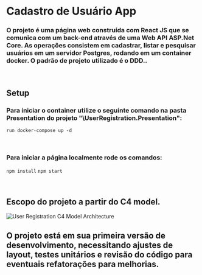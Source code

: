 # Cadastro de Usuário App

### O projeto é uma página web construída com React JS que se comunica com um back-end através de uma Web API ASP.Net Core. As operações consistem em cadastrar, listar e pesquisar usuários em um servidor Postgres, rodando em um container docker. O padrão de projeto utilizado é o DDD..

<br/>

## Setup

### Para iniciar o container utilize o seguinte comando na pasta Presentation do projeto "\UserRegistration.Presentation":

``` run docker-compose up -d ``` 

<br/>

### Para iniciar a página localmente rode os comandos:

``` npm install ```
``` npm start ```

<br/>

## Escopo do projeto a partir do C4 model.
![User Registration C4 Model Architecture](/C4-Software-Architecture.drawio.png)

## O projeto está em sua primeira versão de desenvolvimento, necessitando ajustes de layout, testes unitários e revisão do código para eventuais refatorações para melhorias.





